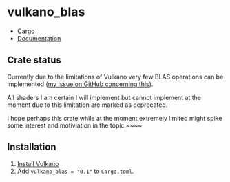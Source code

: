 # vulkano_blas

- [Cargo](https://crates.io/crates/cogent)
- [Documentation](https://docs.rs/cogent/)

## Crate status

Currently due to the limitations of Vulkano very few BLAS operations can be implemented ([my issue on GitHub concerning this](https://github.com/vulkano-rs/vulkano/issues/1395)).

All shaders I am certain I will implement but cannot implement at the moment due to this limitation are marked as deprecated.

I hope perhaps this crate while at the moment extremely limited might spike some interest and motiviation in the topic.~~~~

## Installation

1. [Install Vulkano](https://github.com/vulkano-rs/vulkano#setup)
2. Add `vulkano_blas = "0.1"` to `Cargo.toml`.
